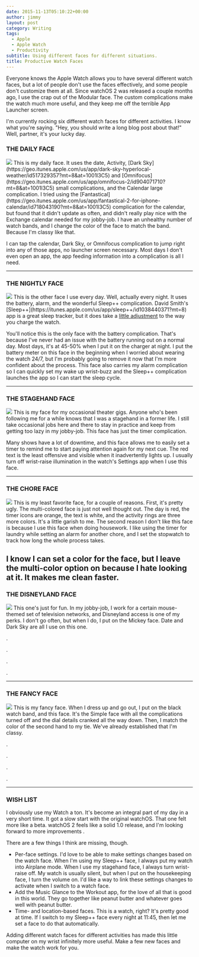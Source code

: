 ```yaml
---
date: 2015-11-13T05:10:22+00:00
author: jimmy
layout: post
category: Writing
tags:
  - Apple
  - Apple Watch
  - Productivity
subtitle: Using different faces for different situations.  
title: Productive Watch Faces  
---
```


Everyone knows the Apple Watch allows you to have several different watch faces, but a lot of people don't use the faces effectively, and some people don't customize them at all.  Since watchOS 2 was released a couple months ago, I use the crap out of the Modular face.  The custom complications make the watch much more useful, and they keep me off the terrible App Launcher screen.

I'm currently rocking six different watch faces for different activities.  I know what you're saying.  "Hey, you should write a long blog post about that!"  Well, partner, it's your lucky day.

<!-- more -->  

### THE DAILY FACE
<img class="" src="https://s3-us-west-2.amazonaws.com/www.jimmylittle.com/post-images/daily-face.jpg"/>
This is my daily face.  It uses the date, Activity, [Dark Sky](https://geo.itunes.apple.com/us/app/dark-sky-hyperlocal-weather/id517329357?mt=8&at=1001l3C5) and [Omnifocus](https://geo.itunes.apple.com/us/app/omnifocus-2/id904071710?mt=8&at=1001l3C5) small complications, and the Calendar large complication.  I tried using the [Fantastical](https://geo.itunes.apple.com/us/app/fantastical-2-for-iphone-calendar/id718043190?mt=8&at=1001l3C5) complication for the calendar, but found that it didn't update as often, and didn't really play nice with the Exchange calendar needed for my jobby-job.  I have an unhealthy number of watch bands, and I change the color of the face to match the band.  Because I'm classy like that.  

I can tap the calendar, Dark Sky, or Omnifocus complication to jump right into any of those apps, no launcher screen necessary.  Most days I don't even open an app, the app feeding information into a complication is all I need.

---

### THE NIGHTLY FACE
<img class="post" src="https://s3-us-west-2.amazonaws.com/www.jimmylittle.com/post-images/sleep-face.jpg"/>
This is the other face I use every day.  Well, actually every night.  It uses the battery, alarm, and the wonderful Sleep++ complication.  David Smith's  [Sleep++](https://itunes.apple.com/us/app/sleep++/id1038440371?mt=8) app is a great sleep tracker, but it does take a <a target="_blank" href="https://david-smith.org/blog/2015/09/21/how-to-wear-your-apple-watch-24-slash-7/">little adjustment</a> to the way you charge the watch.  

You'll notice this is the only face with the battery complication.  That's because I've never had an issue with the battery running out on a normal day.  Most days, it's at 45-50% when I put it on the charger at night.  I put the battery meter on this face in the beginning when I worried about wearing the watch 24/7, but I'm probably going to remove it now that I'm more confident about the process. This face also carries my alarm complication so I can quickly set my wake up wrist-buzz and the Sleep++ complication launches the app so I can start the sleep cycle.

---

### THE STAGEHAND FACE
<img class="post" src="https://s3-us-west-2.amazonaws.com/www.jimmylittle.com/post-images/movie-face.jpg"/>
This is my face for my occasional theater gigs.  Anyone who's been following me for a while knows that I was a stagehand in a former life.  I still take occasional jobs here and there to stay in practice and keep from getting too lazy in my jobby-job.  This face has just the timer complication. 

Many shows have a lot of downtime, and this face allows me to easily set a timer to remind me to start paying attention again for my next cue.  The red text is the least offensive and visible when it inadvertently lights up.  I usually turn off wrist-raise illumination in the watch's Settings app when I use this face. 

---  

### THE CHORE FACE
<img class="post" src="https://s3-us-west-2.amazonaws.com/www.jimmylittle.com/post-images/chore-face.jpg"/>
This is my least favorite face, for a couple of reasons.  First, it's pretty ugly.  The multi-colored face is just not well thought out.  The day is red, the timer icons are orange, the text is white, and the activity rings are three more colors.  It's a little garish to me.  The second reason I don't like this face is because I use this face when doing housework.  I like using the timer for laundry while setting an alarm for another chore, and I set the stopwatch to track how long the whole process takes.  

I know I can set a color for the face, but I leave the multi-color option on because I hate looking at it.  It makes me clean faster.
<br />
---

### THE DISNEYLAND FACE
<img class="post" src="https://s3-us-west-2.amazonaws.com/www.jimmylittle.com/post-images/mickey-face.jpg"/>
This one's just for fun.  In my jobby-job, I work for a certain mouse-themed set of television networks, and Disneyland access is one of my perks.  I don't go often, but when I do, I put on the Mickey face.  Date and Dark Sky are all I use on this one.

.

.

.

.

---

### THE FANCY FACE
<img class="post" src="https://s3-us-west-2.amazonaws.com/www.jimmylittle.com/post-images/fancy-face.jpg"/>
This is my fancy face.  When I dress up and go out, I put on the black watch band, and this face.  It's the Simple face with all the complications turned off and the dial details cranked all the way down.  Then, I match the color of the second hand to my tie.  We've already established that I'm classy.


.

.

.

.

--- 

### WISH LIST

I obviously use my Watch a ton.  It's become an integral part of my day in a very short time.  It got a slow start with the original watchOS.  That one felt more like a beta.  watchOS 2 feels like a solid 1.0 release, and I'm looking forward to more improvements .

There are a few things I think are missing, though.  

  * Per-face settings.  I'd love to be able to make settings changes based on the watch face.  When I'm using my Sleep++ face, I always put my watch into Airplane mode.  When I use my stagehand face, I always turn wrist-raise off.  My watch is usually silent, but when I put on the housekeeping face, I turn the volume on.  I'd like a way to link these settings changes to activate when I switch to a watch face.
  * Add the Music Glance to the Workout app, for the love of all that is good in this world.  They go together like peanut butter and whatever goes well with peanut butter.
  * Time- and location-based faces.  This is a watch, right?  It's pretty good at time.  If I switch to my Sleep++ face every night at 11:45, then let me set a face to do that automatically. 

Adding different watch faces for different activities has made this little computer on my wrist infinitely more useful.  Make a few new faces and make the watch work for you.